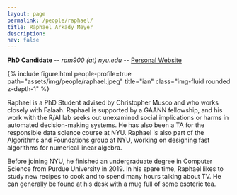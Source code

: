 ```yaml
---
layout: page
permalink: /people/raphael/
title: Raphael Arkady Meyer
description: 
nav: false
---
```


**PhD Candidate** -- *ram900 (at) nyu.edu* -- [Personal Website](https://ram900.hosting.nyu.edu/)

{% include figure.html people-profile=true path="assets/img/people/raphael.jpeg" title="ian" class="img-fluid rounded z-depth-1" %}

Raphael is a PhD Student advised by Christopher Musco and who works closely with Falaah. Raphael is supported by a GAANN fellowship, and his work with the R/AI lab seeks out unexamined social implications or harms in automated decision-making systems. He has also been a TA for the responsible data science course at NYU. Raphael is also part of the Algorithms and Foundations group at NYU, working on designing fast algorithms for numerical linear algebra.

Before joining NYU, he finished an undergraduate degree in Computer Science from Purdue University in 2019. In his spare time, Raphael likes to study new recipes to cook and to spend many hours talking about TV. He can generally be found at his desk with a mug full of some esoteric tea.